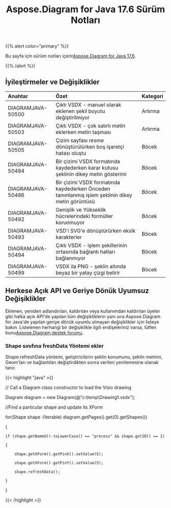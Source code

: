 ﻿---
title: Aspose.Diagram for Java 17.6 Sürüm Notları
type: docs
weight: 70
url: /tr/java/aspose-diagram-for-java-17-6-release-notes/
---
{{% alert color="primary" %}} 

 Bu sayfa için sürüm notları içerir[Aspose.Diagram for Java 17.6](https://docs.aspose.com/diagram/java/aspose-diagram-for-java-17-6-release-notes/).

{{% /alert %}} 
## **İyileştirmeler ve Değişiklikler**

|**Anahtar**|**Özet**|**Kategori**|
|:- |:- |:- |
|DIAGRAMJAVA-50500|Çıktı VSDX - manuel olarak eklenen şekil boyutu değiştirilmiyor|Artırma|
|DIAGRAMJAVA-50503|Çıktı VSDX - çok satırlı metin eklerken metin taşması|Artırma|
|DIAGRAMJAVA-50505|Çizim sayfası resme dönüştürülürken boş işaretçi hatası oluştu|Böcek|
|DIAGRAMJAVA-50484|Bir çizimi VSDX formatında kaydederken karar kutusu şeklinin dikey metin gösterimi|Böcek|
|DIAGRAMJAVA-50486|Bir çizimi VSDX formatında kaydederken Önceden tanımlanmış işlem şeklinin dikey metin görüntüsü|Böcek|
|DIAGRAMJAVA-50492|Genişlik ve Yükseklik hücrelerindeki formüller korunmuyor|Böcek|
|DIAGRAMJAVA-50493|VSD'i SVG'e dönüştürürken eksik karakterler|Böcek|
|DIAGRAMJAVA-50494|Çıktı VSDX - işlem şekillerinin ortasında bağlantı hatları bağlanmıyor|Böcek|
|DIAGRAMJAVA-50499|VSDX ila PNG - şeklin altında beyaz bir yatay çizgi belirir|Böcek|
## **Herkese Açık API ve Geriye Dönük Uyumsuz Değişiklikler**
Eklenen, yeniden adlandırılan, kaldırılan veya kullanımdan kaldırılan üyeler gibi halka açık API'de yapılan tüm değişikliklerin yanı sıra Aspose.Diagram for Java'de yapılan geriye dönük uyumlu olmayan değişiklikler için listeye bakın. Listelenen herhangi bir değişiklikle ilgili endişeleriniz varsa, lütfen bunu[Aspose.Diagram destek forumu](https://forum.aspose.com/c/diagram/17).
### **Shape sınıfına freshData Yöntemi ekler**
Shape.refreshData yöntemi, geliştiricilerin şeklin konumunu, şeklin metnini, Geom'ları ve bağlantıları değiştirdikten sonra verileri yenilemesine olanak tanır.

{{< highlight "java" >}}

 // Call a Diagram class constructor to load the Visio drawing

Diagram diagram = new Diagram(@"c:\temp\Drawing1.vsdx");

//Find a particular shape and update its XForm

for(Shape shape :(Iterable<Shape>) diagram.getPages().get(0).getShapes())

{

    if (shape.getNameU().toLowerCase() == "process" && shape.getID() == 1)

    {

        shape.getXForm().getPinX().setValue(5);

        shape.getXForm().getPinY().setValue(5);

        shape.refreshData();

    }

}

{{< /highlight >}}
